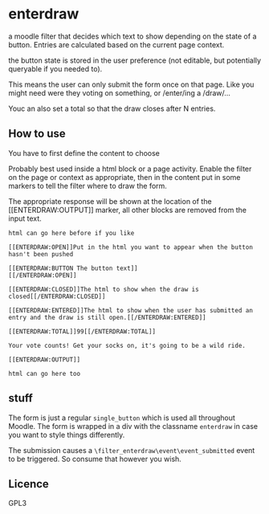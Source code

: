 # enterdraw

a moodle filter that decides which text to show depending on the state of a button. Entries are calculated based on the current page context.

the button state is stored in the user preference (not editable, but potentially queryable if you needed to).

This means the user can only submit the form once on that page. Like you might need were they voting on something, or /enter/ing a /draw/...

Youc an also set a total so that the draw closes after N entries.

## How to use

You have to first define the content to choose

Probably best used inside a html block or a page activity. Enable the filter on the page or context as appropriate, then in the content put in some markers to tell the filter where to draw the form.

The appropriate response will be shown at the location of the [[ENTERDRAW:OUTPUT]] marker, all other blocks are removed from the input text.

```
html can go here before if you like

[[ENTERDRAW:OPEN]]Put in the html you want to appear when the button hasn't been pushed

[[ENTERDRAW:BUTTON The button text]]
[[/ENTERDRAW:OPEN]]

[[ENTERDRAW:CLOSED]]The html to show when the draw is closed[[/ENTERDRAW:CLOSED]]

[[ENTERDRAW:ENTERED]]The html to show when the user has submitted an entry and the draw is still open.[[/ENTERDRAW:ENTERED]]

[[ENTERDRAW:TOTAL]]99[[/ENTERDRAW:TOTAL]]

Your vote counts! Get your socks on, it's going to be a wild ride.

[[ENTERDRAW:OUTPUT]]

html can go here too

```

## stuff

The form is just a regular `single_button` which is used all throughout Moodle. The form is wrapped in a div with the classname `enterdraw` in case you want to style things differently.

The submission causes a `\filter_enterdraw\event\event_submitted` event to be triggered. So consume that however you wish.

## Licence 

GPL3